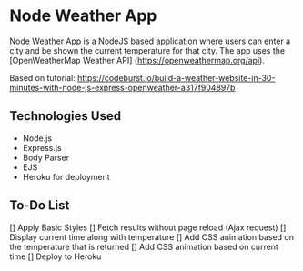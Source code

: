 # Node Weather App

Node Weather App is a NodeJS based application where users can enter a city and be shown the current temperature for that city. The app uses the [OpenWeatherMap Weather API] (https://openweathermap.org/api).


Based on tutorial: https://codeburst.io/build-a-weather-website-in-30-minutes-with-node-js-express-openweather-a317f904897b


## Technologies Used
- Node.js
- Express.js
- Body Parser 
- EJS
- Heroku for deployment

## To-Do List
[] Apply Basic Styles
[] Fetch results without page reload (Ajax request)
[] Display current time along with temperature
[] Add CSS animation based on the temperature that is returned
[] Add CSS animation based on current time
[] Deploy to Heroku